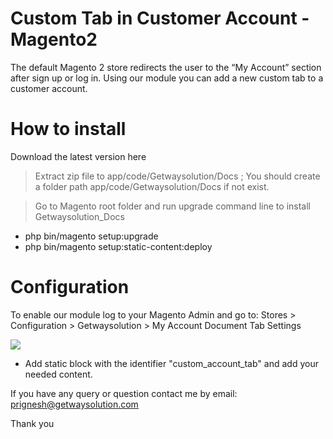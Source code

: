 # Custom Tab in Customer Account - Magento2
The default Magento 2 store redirects the user to the “My Account” section after sign up or log in. Using our module you can add a new custom tab to a customer account.

# How to install

Download the latest version here

> Extract zip file to app/code/Getwaysolution/Docs ; You should create a folder path app/code/Getwaysolution/Docs if not exist.

> Go to Magento root folder and run upgrade command line to install Getwaysolution_Docs

- php bin/magento setup:upgrade
- php bin/magento setup:static-content:deploy

# Configuration

To enable our module log to your Magento Admin and go to:
Stores > Configuration > Getwaysolution > My Account Document Tab Settings

<img src ="http://www.getwaysolution.com/wp-content/uploads/2021/01/custom_tab.png" />

- Add static block with the identifier "custom_account_tab" and add your needed content.

If you have any query or question contact me by email: prignesh@getwaysolution.com  

Thank you
